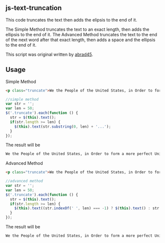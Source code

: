 ## js-text-truncation ##
This code truncates the text then adds the elipsis to the end of it.

The Simple Method truncates the text to an exact length, then adds the ellipsis to the end of it. The Advanced Method truncates the text to the end of the next word after that exact length, then adds a space and the ellipsis to the end of it.

This script was original written by <a href="https://github.com/abrad45/" target="blank">abrad45</a>.

## Usage ##
Simple Method
```html
<p class="truncate">We the People of the United States, in Order to form a more perfect Union, establish Justice, insure domestic Tranquility, provide for the common defense, promote the general Welfare, and secure the Blessings of Liberty to ourselves and our Posterity, do ordain and establish this Constitution for the United States of America.</p>
```

```js
//simple method
var str = '';
var len = 50;
$('.truncate').each(function () {
  str = $(this).text();
  if(str.length >= len) {
    $(this).text(str.substring(0, len) + '...');
  }
});
```
The result will be
```html
We the People of the United States, in Order to form a more perfect Union, establish Justice, insure domestic Tranquility, provide for the common defe...
```


Advanced Method
```html
<p class="truncate">We the People of the United States, in Order to form a more perfect Union, establish Justice, insure domestic Tranquility, provide for the common defense, promote the general Welfare, and secure the Blessings of Liberty to ourselves and our Posterity, do ordain and establish this Constitution for the United States of America.</p>
```

```js
//advanced method
var str = '';
var len = 50;
$('.truncate').each(function () {
  str = $(this).text();
  if(str.length >= len) {
    $(this).text((str.indexOf(' ', len) === -1) ? $(this).text() : str.substring(0, str.indexOf(' ', len)) + '...');
  }
});
```
The result will be
```html
We the People of the United States, in Order to form a more perfect Union, establish Justice, insure domestic Tranquility, provide for the common defense,...
```
